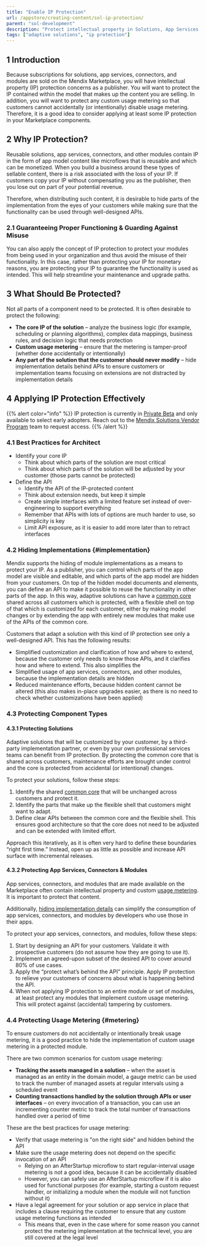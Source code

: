 ```yaml
---
title: "Enable IP Protection"
url: /appstore/creating-content/sol-ip-protection/
parent: "sol-development"
description: "Protect intellectual property in Solutions, App Services & Connectors"
tags: ["adaptive solutions", "ip protection"]
---
```


## 1 Introduction

Because subscriptions for solutions, app services, connectors, and modules are sold on the Mendix Marketplace, you will have intellectual property (IP) protection concerns as a publisher. You will want to protect the IP contained within the model that makes up the content you are selling. In addition, you will want to protect any custom usage metering so that customers cannot accidentally (or intentionally) disable usage metering. Therefore, it is a good idea to consider applying at least some IP protection in your Marketplace components.

## 2 Why IP Protection?

Reusable solutions, app services, connectors, and other modules contain IP in the form of app model content like microflows that is reusable and which can be monetized. When you build a business around these types of sellable content, there is a risk associated with the loss of your IP. If customers copy your IP without compensating you as the publisher, then you lose out on part of your potential revenue.

Therefore, when distributing such content, it is desirable to hide parts of the implementation from the eyes of your customers while making sure that the functionality can be used through well-designed APIs.

### 2.1 Guaranteeing Proper Functioning & Guarding Against Misuse

You can also apply the concept of IP protection to protect your modules from being used in your organization and thus avoid the misuse of their functionality. In this case, rather than protecting your IP for monetary reasons, you are protecting your IP to guarantee the functionality is used as intended. This will help streamline your maintenance and upgrade paths. 

## 3 What Should Be Protected?

Not all parts of a component need to be protected. It is often desirable to protect the following:

* **The core IP of the solution** – analyze the business logic (for example, scheduling or planning algorithms), complex data mappings, business rules, and decision logic that needs protection
* **Custom usage metering** – ensure that the metering is tamper-proof (whether done accidentally or intentionally)
* **Any part of the solution that the customer should never modify** – hide implementation details behind APIs to ensure customers or implementation teams focusing on extensions are not distracted by implementation details

## 4 Applying IP Protection Effectively

{{% alert color="info" %}}
IP protection is currently in [Private Beta](/releasenotes/beta-features/) and only available to select early adopters. Reach out to the [Mendix Solutions Vendor Program](https://www.mendix.com/marketplace-vendor-program/solutions/) team to request access.
{{% /alert %}}

### 4.1 Best Practices for Architect

* Identify your core IP
	* Think about which parts of the solution are most critical
	* Think about which parts of the solution will be adjusted by your customer (those parts cannot be protected)
* Define the API
	* Identify the API of the IP-protected content
	* Think about extension needs, but keep it simple
	* Create simple interfaces with a limited feature set instead of over-engineering to support everything
	* Remember that APIs with lots of options are much harder to use, so simplicity is key
	* Limit API exposure, as it is easier to add more later than to retract interfaces

### 4.2 Hiding Implementations {#implementation}

Mendix supports the hiding of module implementations as a means to protect your IP. As a publisher, you can control which parts of the app model are visible and editable, and which parts of the app model are hidden from your customers. On top of the hidden model documents and elements, you can define an API to make it possible to reuse the functionality in other parts of the app. In this way, adaptive solutions can have a [common core](/appstore/creating-content/sol-architecting/#three-parts) shared across all customers which is protected, with a flexible shell on top of that which is customized for each customer, either by making model changes or by extending the app with entirely new modules that make use of the APIs of the common core.

<!-- [TODO: add visual describing 80/20 rule with common core and flexible shell with model customizations & extensions] -->

Customers that adapt a solution with this kind of IP protection see only a well-designed API. This has the following results:

* Simplified customization and clarification of how and where to extend, because the customer only needs to know those APIs, and it clarifies how and where to extend. This also simplifies the
* Simplified usage of app services, connectors, and other modules, because the implementation details are hidden
* Reduced maintenance efforts, because hidden content cannot be altered (this also makes in-place upgrades easier, as there is no need to check whether customizations have been applied)

### 4.3 Protecting Component Types

#### 4.3.1 Protecting Solutions

Adaptive solutions that will be customized by your customer, by a third-party implementation partner, or even by your own professional services teams can benefit from IP protection. By protecting the common core that is shared across customers, maintenance efforts are brought under control and the core is protected from accidental (or intentional) changes.

To protect your solutions, follow these steps:

1. Identify the shared [common core](/appstore/creating-content/sol-architecting/#three-parts) that will be unchanged across customers and protect it.
2. Identify the parts that make up the flexible shell that customers might want to adapt.
3. Define clear APIs between the common core and the flexible shell. This ensures good architecture so that the core does not need to be adjusted and can be extended with limited effort.

Approach this iteratively, as it is often very hard to define these boundaries “right first time.” Instead, open up as little as possible and increase API surface with incremental releases.

#### 4.3.2 Protecting App Services, Connectors & Modules

App services, connectors, and modules that are made available on the Marketplace often contain intellectual property and custom [usage metering](#metering). It is important to protect that content.

Additionally, [hiding implementation details](#implementation) can simplify the consumption of app services, connectors, and modules by developers who use those in their apps.

To protect your app services, connectors, and modules, follow these steps:

1. Start by designing an API for your customers. Validate it with prospective customers (do not assume how they are going to use it).
2. Implement an agreed-upon subset of the desired API to cover around 80% of use cases.
3. Apply the “protect what’s behind the API” principle. Apply IP protection to relieve your customers of concerns about what is happening behind the API.
4. When not applying IP protection to an entire module or set of modules, at least protect any modules that implement custom usage metering. This will protect against (accidental) tampering by customers.

<!--TODO: Add references to app services & connectors guides - or make this doc generic for creating all content and move out of solutions section?-->

### 4.4 Protecting Usage Metering {#metering}

To ensure customers do not accidentally or intentionally break usage metering, it is a good practice to hide the implementation of custom usage metering in a protected module.

There are two common scenarios for custom usage metering:

<!-- TODO: Check limitation: scheduled events can be disabled by the operator of an app. -->

* **Tracking the assets managed in a solution** – when the asset is managed as an entity in the domain model, a gauge metric can be used to track the number of managed assets at regular intervals using a scheduled event
* **Counting transactions handled by the solution through APIs or user interfaces** – on every invocation of a transaction, you can use an incrementing counter metric to track the total number of transactions handled over a period of time

These are the best practices for usage metering:

* Verify that usage metering is "on the right side" and hidden behind the API
* Make sure the usage metering does not depend on the specific invocation of an API
	* Relying on an AfterStartup microflow to start regular-interval usage metering is not a good idea, because it can be accidentally disabled
	* However, you can safely use an AfterStartup microflow if it is also used for functional purposes (for example, starting a custom request handler, or initializing a module when the module will not function without it)
* Have a legal agreement for your solution or app service in place that includes a clause requiring the customer to ensure that any custom usage metering functions as intended
	* This means that, even in the case where for some reason you cannot protect the metering implementation at the technical level, you are still covered at the legal level

<!-- TODO: Provide examples -->
